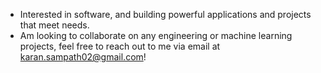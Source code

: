 - Interested in software, and building powerful applications and projects that meet needs.
- Am looking to collaborate on any engineering or machine learning projects, feel free to reach out to me via email at karan.sampath02@gmail.com!

<!---
KaranSampath/KaranSampath is a ✨ special ✨ repository because its `README.md` (this file) appears on your GitHub profile.
You can click the Preview link to take a look at your changes.
--->
